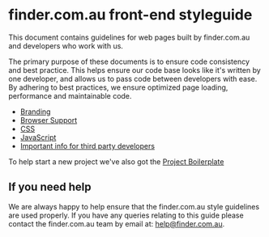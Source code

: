 # finder.com.au front-end styleguide

This document contains guidelines for web pages built by finder.com.au and developers who work with us.

The primary purpose of these documents is to ensure code consistency and best practice. This helps ensure our code base looks like it's written by one developer, and allows us to pass code between developers with ease. By adhering to best practices, we ensure optimized page loading, performance and maintainable code.

* [Branding](./pages/branding.md)
* [Browser Support](./pages/browser-support.md)
* [CSS](./pages/css.md)
* [JavaScript](./pages/js.md)
* [Important info for third party developers](./pages/third-party.md)

To help start a new project we've also got the [Project Boilerplate](https://github.com/finderau/project-boilerplate)

## If you need help

We are always happy to help ensure that the finder.com.au style guidelines are used properly. If you have any queries relating to this guide please contact the finder.com.au team by email at: help@finder.com.au.

